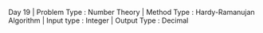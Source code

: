 Day 19 | 
Problem Type : Number Theory | 
Method Type : Hardy-Ramanujan Algorithm | 
Input type : Integer | 
Output Type : Decimal
